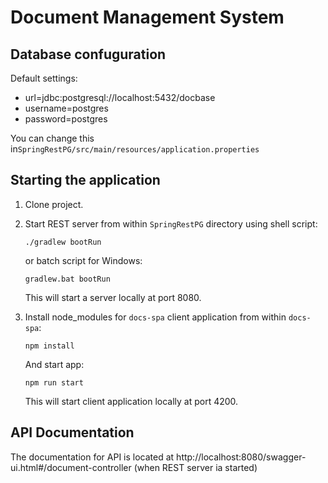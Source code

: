 # Document Management System

## Database confuguration

Default settings:
 - url=jdbc:postgresql://localhost:5432/docbase
 - username=postgres
 - password=postgres
 
You can change this in`SpringRestPG/src/main/resources/application.properties`

## Starting the application

1. Clone project.
2. Start REST server from within `SpringRestPG` directory using shell script:

       ./gradlew bootRun

    or batch script for Windows:

       gradlew.bat bootRun

    This will start a server locally at port 8080.

3. Install node_modules for `docs-spa` client application from within `docs-spa`:

       npm install

    And start app:

       npm run start

    This will start client application locally at port 4200.

## API Documentation

The documentation for API is located at http://localhost:8080/swagger-ui.html#/document-controller (when REST server ia started)